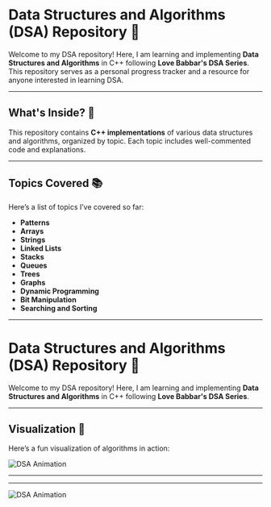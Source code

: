 # **Data Structures and Algorithms (DSA) Repository** 🚀

Welcome to my DSA repository! Here, I am learning and implementing **Data Structures and Algorithms** in C++ following **Love Babbar's DSA Series**. This repository serves as a personal progress tracker and a resource for anyone interested in learning DSA.

---

## **What's Inside?** 📂

This repository contains **C++ implementations** of various data structures and algorithms, organized by topic. Each topic includes well-commented code and explanations.

---

## **Topics Covered** 📚

Here’s a list of topics I’ve covered so far:

- **Patterns**
- **Arrays**
- **Strings**
- **Linked Lists**
- **Stacks**
- **Queues**
- **Trees**
- **Graphs**
- **Dynamic Programming**
- **Bit Manipulation**
- **Searching and Sorting**

---

# **Data Structures and Algorithms (DSA) Repository** 🚀

Welcome to my DSA repository! Here, I am learning and implementing **Data Structures and Algorithms** in C++ following **Love Babbar's DSA Series**.

---

## **Visualization** 🎥

Here’s a fun visualization of algorithms in action:

![DSA Animation](https://raw.githubusercontent.com/your-username/your-repo/main/Zach-Galifianakis-Algorithm-GIF-by-Product-Hunt.gif)

---


---

![DSA Animation](https://raw.githubusercontent.com/baihelahusain/DSA/main/Zach-Galifianakis-Algorithm-GIF-by-Product-Hunt.gif)


